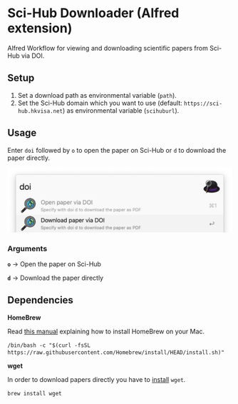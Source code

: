 # Sci-Hub Downloader (Alfred extension)

Alfred Workflow for viewing and downloading scientific papers from Sci-Hub via DOI.

## Setup

1. Set a download path as environmental variable (`path`).
2. Set the Sci-Hub domain which you want to use (default: `https://sci-hub.hkvisa.net`) as environmental variable (`scihuburl`).

## Usage

Enter `doi` followed by `o` to open the paper on Sci-Hub or `d` to download the paper directly.

![](/screenshot1.jpg)

### Arguments

**`o`** -> Open the paper on Sci-Hub

**`d`** -> Download the paper directly

## Dependencies

**HomeBrew**

Read [this manual](https://brew.sh/index_de) explaining how to install HomeBrew on your Mac. 

```
/bin/bash -c "$(curl -fsSL https://raw.githubusercontent.com/Homebrew/install/HEAD/install.sh)"
```

**wget**

In order to download papers directly you have to [install](https://formulae.brew.sh/formula/wget) `wget`.

```
brew install wget
```



